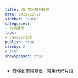 ```yaml
---
title: JS 常用数据操作
date: 2019-12-21
sidebar: 'auto'
categories:
- 前端基础
tags:
- JavaScript
publish: true
sticky: 2
# 打赏
showSponsor: true
---
```


- 转移到前端基础 - 常用代码片段
